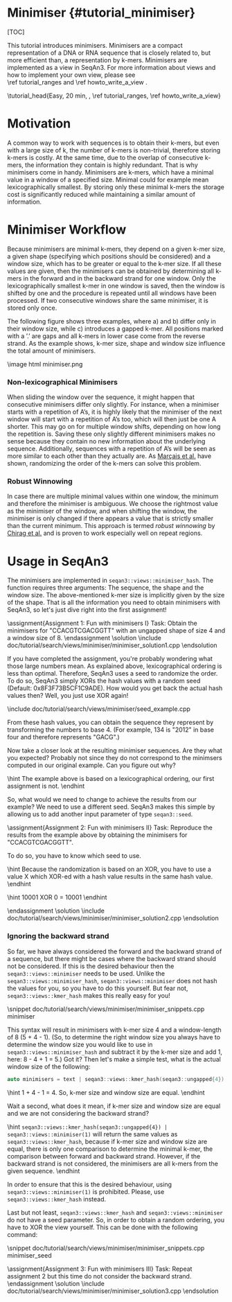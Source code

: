 # Minimiser {#tutorial_minimiser}

[TOC]

This tutorial introduces minimisers. Minimisers are a compact representation of a DNA or RNA sequence that is closely
related to, but more efficient than, a representation by k-mers. Minimisers are implemented as a view in SeqAn3. For
more information about views and how to implement your own view, please see  
\ref tutorial_ranges and \ref howto_write_a_view .

\tutorial_head{Easy, 20 min, , \ref tutorial_ranges\, \ref howto_write_a_view}

# Motivation

A common way to work with sequences is to obtain their k-mers, but even with a large size of k, the number of k-mers is
non-trivial, therefore storing k-mers is costly. At the same time, due to the overlap of consecutive k-mers, the
information they contain is highly redundant. That is why minimisers come in handy. Minimisers are k-mers, which have
a minimal value in a window of a specified size.  Minimal could for example mean lexicographically smallest. By storing 
only these minimal k-mers the storage cost is significantly reduced while maintaining a similar amount of information.

# Minimiser Workflow

Because minimisers are minimal k-mers, they depend on a given k-mer size, a given shape (specifying which positions
should be considered) and a window size, which has to be greater or equal to the k-mer size. If all these values are
given, then the minimisers can be obtained by determining all k-mers in the forward and in the backward strand for one
window. Only the lexicographically smallest k-mer in one window is saved, then the window is shifted by one and the
procedure is repeated until all windows have been processed. If two consecutive windows share the same minimiser, it is
stored only once.

The following figure shows three examples, where a) and b) differ only in their window size, while c) introduces
a gapped k-mer. All positions marked with a ’.’ are gaps and all k-mers in lower case come from the reverse strand.
As the example shows, k-mer size, shape and window size influence the total amount of minimisers.

\image html minimiser.png

### Non-lexicographical Minimisers

When sliding the window over the sequence, it might happen that consecutive minimisers differ only slightly.
For instance, when a minimiser starts with a repetition of A’s, it is highly likely that the minimiser of the next
window will start with a repetition of A’s too, which will then just be one A shorter. This may go on for multiple
window shifts, depending on how long the repetition is. Saving these only slightly different minimisers makes no sense
because they contain no new information about the underlying sequence.
Additionally, sequences with a repetition of A’s will be seen as more similar to each other than they actually are.
As [Marçais et al.](https://doi.org/10.1093/bioinformatics/btx235) have shown, randomizing the order of the k-mers
can solve this problem.

### Robust Winnowing

In case there are multiple minimal values within one window, the minimum and therefore the minimiser is ambiguous.
We choose the rightmost value as the minimiser of the window, and when shifting the window, the minimiser is only
changed if there appears a value that is strictly smaller than the current minimum. This approach is termed
*robust winnowing* by [Chirag et al.](https://www.biorxiv.org/content/10.1101/2020.02.11.943241v1.full.pdf) and is
proven to work especially well on repeat regions.

# Usage in SeqAn3

The minimisers are implemented in `seqan3::views::minimiser_hash`. The function requires three arguments: The sequence,
the shape and the window size. The above-mentioned k-mer size is implicitly given by the size of the shape.
That is all the information you need to obtain minimisers with SeqAn3, so let's just dive right into the first
assignment!

\assignment{Assignment 1: Fun with minimisers I}
Task: Obtain the minimisers for "CCACGTCGACGGTT" with an ungapped shape of size 4 and a window size of 8.
\endassignment
\solution
\include doc/tutorial/search/views/minimiser/minimiser_solution1.cpp
\endsolution

If you have completed the assignment, you're probably wondering what those large numbers mean. As explained above,
lexicographical ordering is less than optimal. Therefore, SeqAn3 uses a seed to randomize the order. To do so, SeqAn3 
simply XORs the hash values with a random seed (Default: 0x8F3F73B5CF1C9ADE). How would you get back the actual hash 
values then?
Well, you just use XOR again!

\include doc/tutorial/search/views/minimiser/seed_example.cpp

From these hash values, you can obtain the sequence they represent by transforming the numbers to base 4. (For
example, 134 is "2012" in base four and therefore represents "GACG".)

Now take a closer look at the resulting minimiser sequences. Are they what you
expected? Probably not since they do not correspond to the minimsers computed in our original example. Can you figure 
out why?

\hint
The example above is based on a lexicographical ordering, our first assignment is not.
\endhint

So, what would we need to change to achieve the results from our example? We need to use a different seed. SeqAn3
makes this simple by allowing us to add another input parameter of type `seqan3::seed`.

\assignment{Assignment 2: Fun with minimisers II}
Task: Reproduce the results from the example above by obtaining the minimisers for "CCACGTCGACGGTT".

To do so, you have to know which seed to use.

\hint
Because the randomization is based on an XOR, you have to use a value X which XOR-ed with a hash value results in the
same hash value.
\endhint

\hint
10001 XOR 0 = 10001
\endhint

\endassignment
\solution
\include doc/tutorial/search/views/minimiser/minimiser_solution2.cpp
\endsolution

### Ignoring the backward strand

So far, we have always considered the forward and the backward strand of a sequence, but there might be cases where
the backward strand should not be considered. If this is the desired behaviour then the `seqan3::views::minimiser` needs
to be used. Unlike the `seqan3::views::minimiser_hash`, `seqan3::views::minimiser` does not hash the values for you, so
you have to do this yourself. But fear not, `seqan3::views::kmer_hash` makes this really easy for you!

\snippet doc/tutorial/search/views/minimiser/minimiser_snippets.cpp minimiser


This syntax will result in minimisers with k-mer size 4 and a window-length of 8 (5 + 4 - 1). (So, to determine the
right window size you always have to determine the window size you would like to use in `seqan3::views::minimiser_hash`
and subtract it by the k-mer size and add 1, here: 8 - 4 + 1 = 5.)
Got it? Then let's make a simple test, what is the actual window size of the following:


```cpp
auto minimisers = text | seqan3::views::kmer_hash(seqan3::ungapped{4}) | seqan3::views::minimiser(1);
```
\hint
1 + 4 - 1 = 4. So, k-mer size and window size are equal.
\endhint

Wait a second, what does it mean, if k-mer size and window size are equal and we are not considering the backward
strand?

\hint
`seqan3::views::kmer_hash(seqan3::ungapped{4}) | seqan3::views::minimiser(1)` will return the same values as
`seqan3::views::kmer_hash`, because if k-mer size and window size are equal, there is only one comparison to determine
the minimal k-mer, the comparison between forward and backward strand. However, if the backward strand is not
considered, the minimisers are all k-mers from the given sequence.
\endhint

In order to ensure that this is the desired behaviour, using `seqan3::views::minimiser(1)` is prohibited. Please, use
`seqan3::views::kmer_hash` instead.

Last but not least, `seqan3::views::kmer_hash` and `seqan3::views::minimiser` do not have a seed parameter. So, in order
to obtain a random ordering, you have to XOR the view yourself. This can be done with the following command:

\snippet doc/tutorial/search/views/minimiser/minimiser_snippets.cpp minimiser_seed

\assignment{Assignment 3: Fun with minimisers III}
Task: Repeat assignment 2 but this time do not consider the backward strand.
\endassignment
\solution
\include doc/tutorial/search/views/minimiser/minimiser_solution3.cpp
\endsolution
